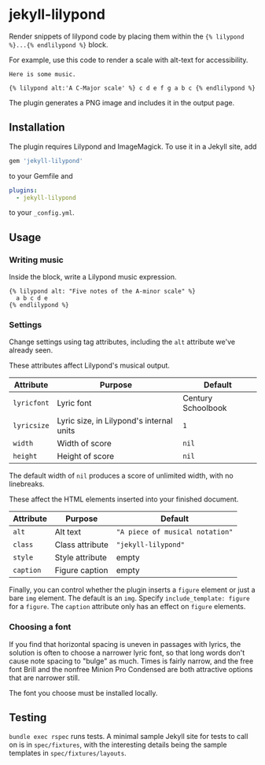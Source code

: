 # jekyll-lilypond


Render snippets of lilypond code by placing them within the `{% lilypond %}...{% endlilypond %}` block. 

For example, use this code to render a scale with alt-text for accessibility.

```
Here is some music.

{% lilypond alt:'A C-Major scale' %} c d e f g a b c {% endlilypond %}
```

The plugin generates a PNG image and includes it in the output page.

## Installation

The plugin requires Lilypond and ImageMagick. To use it in a Jekyll site,
add 

```ruby
gem 'jekyll-lilypond'
```

to your Gemfile and

```yaml
plugins:
  - jekyll-lilypond
```

to your `_config.yml`.

## Usage

### Writing music

Inside the block, write a Lilypond music expression.
```
{% lilypond alt: "Five notes of the A-minor scale" %}
  a b c d e 
{% endlilypond %}
```

### Settings

Change settings using tag attributes, including the `alt` attribute we've already seen. 

These attributes affect Lilypond's musical output. 

| Attribute | Purpose | Default |
|---|---|---|
|`lyricfont` | Lyric font | Century Schoolbook |
|`lyricsize` | Lyric size, in Lilypond's internal units | `1` |
|`width` | Width of score | `nil` |
|`height` | Height of score | `nil` |

The default width of `nil` produces a score of unlimited width, with no linebreaks. 

These affect the HTML elements inserted into your finished document. 

| Attribute | Purpose | Default |
|---|---|---|
|`alt` | Alt text | `"A piece of musical notation"` |
|`class` | Class attribute | `"jekyll-lilypond"` |
|`style` | Style attribute | empty |
|`caption` | Figure caption | empty |

Finally, you can control whether the plugin inserts a `figure` element or just a bare `img` element. The default is an `img`. Specify `include_template: figure`
for a `figure`. The `caption` attribute only has an effect on `figure` elements.

### Choosing a font

If you find that horizontal spacing is uneven in passages with lyrics, the solution is often to choose a narrower lyric font, so that long words don't
cause note spacing to "bulge" as much. Times is fairly narrow, and the free font Brill and the nonfree Minion Pro Condensed are both attractive options 
that are narrower still.

The font you choose must be installed locally. 

## Testing

`bundle exec rspec` runs tests. A minimal sample Jekyll site for tests to call on is in `spec/fixtures`, 
with the interesting details being the sample templates in `spec/fixtures/layouts`.
